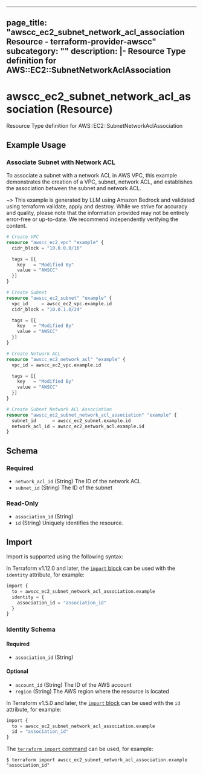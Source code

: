 
---
page_title: "awscc_ec2_subnet_network_acl_association Resource - terraform-provider-awscc"
subcategory: ""
description: |-
  Resource Type definition for AWS::EC2::SubnetNetworkAclAssociation
---

# awscc_ec2_subnet_network_acl_association (Resource)

Resource Type definition for AWS::EC2::SubnetNetworkAclAssociation

## Example Usage

### Associate Subnet with Network ACL

To associate a subnet with a network ACL in AWS VPC, this example demonstrates the creation of a VPC, subnet, network ACL, and establishes the association between the subnet and network ACL.

~> This example is generated by LLM using Amazon Bedrock and validated using terraform validate, apply and destroy. While we strive for accuracy and quality, please note that the information provided may not be entirely error-free or up-to-date. We recommend independently verifying the content.

```terraform
# Create VPC
resource "awscc_ec2_vpc" "example" {
  cidr_block = "10.0.0.0/16"

  tags = [{
    key   = "Modified By"
    value = "AWSCC"
  }]
}

# Create Subnet
resource "awscc_ec2_subnet" "example" {
  vpc_id     = awscc_ec2_vpc.example.id
  cidr_block = "10.0.1.0/24"

  tags = [{
    key   = "Modified By"
    value = "AWSCC"
  }]
}

# Create Network ACL
resource "awscc_ec2_network_acl" "example" {
  vpc_id = awscc_ec2_vpc.example.id

  tags = [{
    key   = "Modified By"
    value = "AWSCC"
  }]
}

# Create Subnet Network ACL Association
resource "awscc_ec2_subnet_network_acl_association" "example" {
  subnet_id      = awscc_ec2_subnet.example.id
  network_acl_id = awscc_ec2_network_acl.example.id
}
```

<!-- schema generated by tfplugindocs -->
## Schema

### Required

- `network_acl_id` (String) The ID of the network ACL
- `subnet_id` (String) The ID of the subnet

### Read-Only

- `association_id` (String)
- `id` (String) Uniquely identifies the resource.

## Import

Import is supported using the following syntax:

In Terraform v1.12.0 and later, the [`import` block](https://developer.hashicorp.com/terraform/language/import) can be used with the `identity` attribute, for example:

```terraform
import {
  to = awscc_ec2_subnet_network_acl_association.example
  identity = {
    association_id = "association_id"
  }
}
```

<!-- schema generated by tfplugindocs -->
### Identity Schema

#### Required

- `association_id` (String)

#### Optional

- `account_id` (String) The ID of the AWS account
- `region` (String) The AWS region where the resource is located

In Terraform v1.5.0 and later, the [`import` block](https://developer.hashicorp.com/terraform/language/import) can be used with the `id` attribute, for example:

```terraform
import {
  to = awscc_ec2_subnet_network_acl_association.example
  id = "association_id"
}
```

The [`terraform import` command](https://developer.hashicorp.com/terraform/cli/commands/import) can be used, for example:

```shell
$ terraform import awscc_ec2_subnet_network_acl_association.example "association_id"
```
